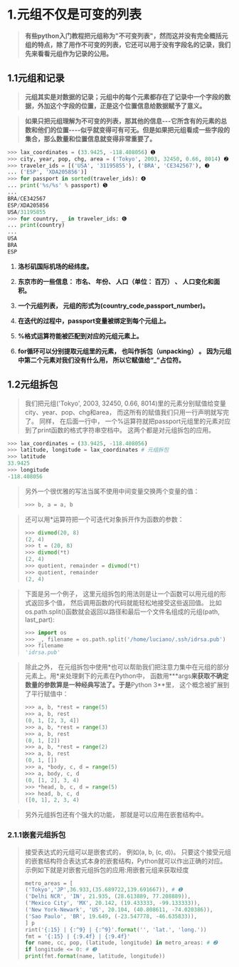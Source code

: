 # 1.元组不仅是可变的列表

> **有些python入门教程把元组称为"不可变列表"，然而这并没有完全概括元组的特点，除了用作不可变的列表，它还可以用于没有字段名的记录，我们先来看看元组作为记录的公用。**

## 1.1元组和记录

> **元组其实是对数据的记录；元组中的每个元素都存在了记录中一个字段的数据，外加这个字段的位置，正是这个位置信息给数据赋予了意义。**

> **如果只把元组理解为不可变的列表，那其他的信息---它所含有的元素的总数和他们的位置----似乎就变得可有可无。但是如果把元组看成一些字段的集合，那么数量和位置信息就变得非常重要了。**

```py
>>> lax_coordinates = (33.9425, -118.408056) ➊
>>> city, year, pop, chg, area = ('Tokyo', 2003, 32450, 0.66, 8014) ➋
>>> traveler_ids = [('USA', '31195855'), ('BRA', 'CE342567'), ➌
... ('ESP', 'XDA205856')]
>>> for passport in sorted(traveler_ids): ➍
... print('%s/%s' % passport) ➎
...
BRA/CE342567
ESP/XDA205856
USA/31195855
>>> for country, _ in traveler_ids: ➏
... print(country)
...
USA
BRA
ESP
```



1. **洛杉矶国际机场的经纬度。**
2. **东京市的一些信息： 市名、 年份、 人口（单位： 百万） 、 人口变化和面积。**

3. **一个元组列表， 元组的形式为\(country\_code,passport\_number\)。**

4. **在迭代的过程中，passport变量被绑定到每个元组上。**

5. **%格式运算符能被匹配到对应的元组元素上。**

6. **for循环可以分别提取元组里的元素， 也叫作拆包（unpacking） 。 因为元组中第二个元素对我们没有什么用， 所以它赋值给“\_”占位符。**

## 1.2元组拆包

> 我们把元组\('Tokyo', 2003, 32450, 0.66, 8014\)里的元素分别赋值给变量city、year、pop、chg和area， 而这所有的赋值我们只用一行声明就写完了。 同样， 在后面一行中， 一个%运算符就把passport元组里的元素对应到了print函数的格式字符串空档中。 这两个都是对元组拆包的应用。

```py
>>> lax_coordinates = (33.9425, -118.408056)
>>> latitude, longitude = lax_coordinates # 元组拆包
>>> latitude
33.9425
>>> longitude
-118.408056
```

> 另外一个很优雅的写法当属不使用中间变量交换两个变量的值：
>
> ```py
> >>> b, a = a, b
>
> ```

> 还可以用\*运算符把一个可迭代对象拆开作为函数的参数：
>
> ```py
> >>> divmod(20, 8)
> (2, 4)
> >>> t = (20, 8)
> >>> divmod(*t)
> (2, 4)
> >>> quotient, remainder = divmod(*t)
> >>> quotient, remainder
> (2, 4)
> ```

> 下面是另一个例子， 这里元组拆包的用法则是让一个函数可以用元组的形式返回多个值， 然后调用函数的代码就能轻松地接受这些返回值。 比如os.path.split\(\)函数就会返回以路径和最后一个文件名组成的元组\(path, last\_part\):
>
> ```py
> >>> import os
> >>> _, filename = os.path.split('/home/luciano/.ssh/idrsa.pub')
> >>> filename
> 'idrsa.pub'
>
> ```

> 除此之外， 在元组拆包中使用\*也可以帮助我们把注意力集中在元组的部分元素上。用\*来处理剩下的元素在Python中， 函数用**\*args**来获取不确定数量的参数算是一种经典写法了。于是**Python 3**里， 这个概念被扩展到了平行赋值中：
>
> ```py
> >>> a, b, *rest = range(5)
> >>> a, b, rest
> (0, 1, [2, 3, 4])
> >>> a, b, *rest = range(3)
> >>> a, b, rest
> (0, 1, [2])
> >>> a, b, *rest = range(2)
> >>> a, b, rest
> (0, 1, [])
> >>> a, *body, c, d = range(5)
> >>> a, body, c, d
> (0, [1, 2], 3, 4)
> >>> *head, b, c, d = range(5)
> >>> head, b, c, d
> ([0, 1], 2, 3, 4)
>
> ```

> 另外元组拆包还有个强大的功能， 那就是可以应用在嵌套结构中。

### 2.1.1嵌套元组拆包

> 接受表达式的元组可以是嵌套式的， 例如\(a, b, \(c, d\)\)。 只要这个接受元组的嵌套结构符合表达式本身的嵌套结构，Python就可以作出正确的对应。 示例如下就是对嵌套元组拆包的应用:用嵌套元组来获取经度
>
> ```py
> metro_areas = [
> ('Tokyo','JP',36.933,(35.689722,139.691667)), # ➊
> ('Delhi NCR', 'IN', 21.935, (28.613889, 77.208889)),
> ('Mexico City', 'MX', 20.142, (19.433333, -99.133333)),
> ('New York-Newark', 'US', 20.104, (40.808611, -74.020386)),
> ('Sao Paulo', 'BR', 19.649, (-23.547778, -46.635833)),
> ] p
> rint('{:15} | {:^9} | {:^9}'.format('', 'lat.', 'long.'))
> fmt = '{:15} | {:9.4f} | {:9.4f}'
> for name, cc, pop, (latitude, longitude) in metro_areas: # ➋
> if longitude <= 0: # ➌
> print(fmt.format(name, latitude, longitude))
> ```



